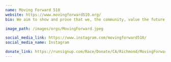 ```yaml
---
name: Moving Forward 510
website: https://www.movingforward510.org/
bio: We aim to show and prove that we, the community, value the future of our young people. Our project is a long term investment in the Richmond community and helping our community become healthier, ensuring families have safe and clean parks to enjoy a walk or get exercise, highlighting the importance of education, and providing tools needed to learn and thrive are keys to success we desire to share.   

image_path: /images/orgs/MovingForward.jpeg

social_media_link: https://www.instagram.com/movingforward510/
social_media_name: Instagram

donate_link: https://runsignup.com/Race/Donate/CA/Richmond/MovingForwardforOurFuture5K
---
```


